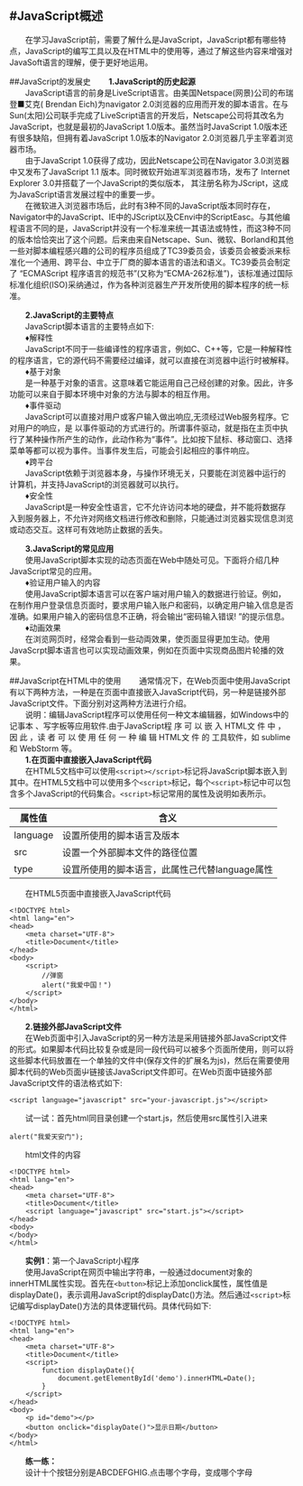 #JavaScript概述
---
&emsp;&emsp;在学习JavaScript前，需要了解什么是JavaScript，JavaScript都有哪些特点，JavaScript的编写工具以及在HTML中的使用等，通过了解这些内容来增强对JavaSoft语言的理解，便于更好地运用。

##JavaScript的发展史
&emsp;&emsp;**1.JavaScript的历史起源**  
&emsp;&emsp;JavaScript语言的前身是LiveScript语言。由美国Netspace(网景)公司的布瑞登■艾克( Brendan
Eich)为navigator 2.0浏览器的应用而开发的脚本语言。在与Sun(太阳)公司联手完成了LiveScript语言的开发后，Netscape公司将其改名为JavaScript，也就是最初的JavaScript 1.0版本。虽然当时JavaScript 1.0版本还有很多缺陷，但拥有着JavaScript 1.0版本的Navigator 2.0浏览器几乎主宰着浏览器市场。  
&emsp;&emsp;由于JavaScript 1.0获得了成功，因此Netscape公司在Navigator 3.0浏览器中又发布了JavaScript 1.1 版本。同时微软开始进军浏览器市场，发布了 Internet Explorer 3.0并搭载了一个JavaScript的类似版本， 其注册名称为JScript，这成为JavaScript语言发展过程中的重要一步。  
&emsp;&emsp;在微软进入浏览器市场后，此时有3种不同的JavaScript版本同时存在，Navigator中的JavaScript、IE中的JScript以及CEnvi中的ScriptEasc。与其他编程语言不同的是，JavaScript并没有一个标准来统一其语法或特性，而这3种不同的版本恰恰突出了这个问题。后来由来自Netscape、Sun、微软、Borland和其他一些对脚本编程感兴趣的公司的程序员组成了TC39委员会，该委员会被委派来标准化一个通用、跨平台、中立于厂商的脚本语言的语法和语义。TC39委员会制定了 “ECMAScript 程序语言的规范书”(又称为“ECMA-262标准”)，该标准通过国际标准化组织(ISO)采纳通过，作为各种浏览器生产开发所使用的脚本程序的统一标准。

&emsp;&emsp;**2.JavaScript的主要特点**  
&emsp;&emsp;JavaScript脚本语言的主要特点如下:  
&emsp;&emsp;♦解释性  
&emsp;&emsp;JavaScript不同于一些编译性的程序语言，例如C、C++等，它是一种解释性的程序语言，它的源代码不需要经过编译，就可以直接在浏览器中运行时被解释。  
&emsp;&emsp;♦基于对象  
&emsp;&emsp;是一种基于对象的语言。这意味着它能运用自己己经创建的对象。因此，许多功能可以来自于脚本环境中对象的方法与脚本的相互作用。  
&emsp;&emsp;♦事件驱动  
&emsp;&emsp;JavaScript可以直接对用户或客户输入做出响应,无须经过Web服务程序。它对用户的响应，是 以事件驱动的方式进行的。所谓事件驱动，就是指在主页中执行了某种操作所产生的动作，此动作称为“事件”。比如按下鼠标、移动窗口、选择菜单等都可以视为事件。当事件发生后，可能会引起相应的事件响应。  
&emsp;&emsp;♦跨平台  
&emsp;&emsp;JavaScript依赖于浏览器本身，与操作环境无关，只要能在浏览器中运行的计算机，并支持JavaScript的浏览器就可以执行。  
&emsp;&emsp;♦安全性  
&emsp;&emsp;JavaScript是一种安全性语言，它不允许访问本地的硬盘，并不能将数据存入到服务器上，不允许对网络文档进行修改和删除，只能通过浏览器实现信息浏览或动态交互。这样可有效地防止数据的丢失。  

&emsp;&emsp;**3.JavaScript的常见应用**   
&emsp;&emsp;使用JavaScript脚本实现的动态页面在Web中随处可见。下面将介绍几种JavaScript常见的应用。  
&emsp;&emsp;♦验证用户输入的内容  
&emsp;&emsp;使用JavaScript脚本语言可以在客户端对用户输入的数据进行验证。例如，在制作用户登录信息页面时，要求用户输入账户和密码，以确定用户输入信息是否准确。如果用户输入的密码信息不正确，将会输出“密码输入错误! ”的提示信息。  
&emsp;&emsp;♦动画效果  
&emsp;&emsp;在浏览网页时，经常会看到一些动両效果，使页面显得更加生动。使用JavaScrpt脚本语言也可以实现动画效果，例如在页面中实现商品图片轮播的效果。  

##JavaScript在HTML中的使用
&emsp;&emsp;通常情况下，在Web页面中使用JavaScript有以下两种方法，一种是在页面中直接嵌入JavaScript代码，另一种是链接外部JavaScript文件。下面分别对这两种方法进行介绍。  
&emsp;&emsp;说明：编辑JavaScript程序可以使用任何一种文本编辑器，如Windows中的记事本 、写字板等应用软件.由于JavaScript程 序 可 以 嵌 入 HTML文 件 中 ， 因 此 ，读 者 可 以 使 用 任 何 一 种 编 辑 HTML文 件 的 工具软件，如 sublime 和 WebStorm 等。  
&emsp;&emsp;**1.在页面中直接嵌入JavaScript代码**  
&emsp;&emsp;在HTML5文档中可以使用```<script></script>```标记将JavaScript脚本嵌入到其中。在HTML5文档中可以使用多个```<script>```标记，每个```<script>```标记中可以包含多个JavaScript的代码集合。```<script>```标记常用的属性及说明如表所示。  

| 属性值   | 含义                                           |
| -------- | ---------------------------------------------- |
| language | 设置所使用的脚本语言及版本                     |
| src      | 设置一个外部脚本文件的路径位置                 |
| type     | 设罝所使用的脚本语言，此属性己代替language属性 |

&emsp;&emsp;在HTML5页面中直接嵌入JavaScript代码
```
<!DOCTYPE html>
<html lang="en">
<head>
	<meta charset="UTF-8">
	<title>Document</title>
</head>
<body>
	<script>
		//弹窗
		alert("我爱中国！")
	</script>
</body>
</html>
```
&emsp;&emsp;**2.链接外部JavaScript文件**  
&emsp;&emsp;在Web页面中引入JavaScript的另一种方法是采用链接外部JavaScript文件的形式。如果脚本代码比较复杂或是同一段代码可以被多个页面所使用，则可以将这些脚本代码放置在一个单独的文件中(保存文件的扩展名为js)，然后在需要使用脚本代码的Web页面屮链接该JavaScript文件即可。在Web页面中链接外部JavaScript文件的语法格式如下:  

```
<script language="javascript" src="your-javascript.js"></script>
```
&emsp;&emsp;试一试：首先html同目录创建一个start.js，然后使用src属性引入进来  
```
alert("我爱天安门");
```
&emsp;&emsp;html文件的内容
```
<!DOCTYPE html>
<html lang="en">
<head>
	<meta charset="UTF-8">
	<title>Document</title>
	<script language="javascript" src="start.js"></script>
</head>
<body>
</body>
</html>
```
&emsp;&emsp;**实例1**：第一个JavaScript小程序  
&emsp;&emsp;使用JavaScript在网页中输出字符串，一般通过document对象的innerHTML属性实现。首先在```<button>```标记上添加onclick属性，属性值是displayDate()，表示调用JavaScript的displayDatc()方法。然后通过```<script>```标记编写displayDate()方法的具体逻辑代码。具体代码如下:
```
<!DOCTYPE html>
<html lang="en">
<head>
	<meta charset="UTF-8">
	<title>Document</title>
	<script>
		function displayDate(){
			document.getElementById('demo').innerHTML=Date();
		}
	</script>
</head>
<body>
	<p id="demo"></p>
	<button onclick="displayDate()">显示日期</button>
</body>
</html>
```
&emsp;&emsp;**练一练：**   
&emsp;&emsp;设计十个按钮分别是ABCDEFGHIG.点击哪个字母，变成哪个字母   







